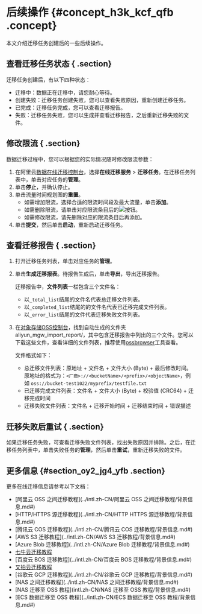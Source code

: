 # 后续操作 {#concept_h3k_kcf_qfb .concept}

本文介绍迁移任务创建后的一些后续操作。

## 查看迁移任务状态 { .section}

迁移任务创建后，有以下四种状态：

-   迁移中：数据正在迁移中，请您耐心等待。
-   创建失败：迁移任务创建失败，您可以查看失败原因，重新创建迁移任务。
-   已完成：迁移任务完成，您可以查看迁移报告。
-   失败：迁移任务失败，您可以生成并查看迁移报告，之后重新迁移失败的文件。

## 修改限流 { .section}

数据迁移过程中，您可以根据您的实际情况随时修改限流参数：

1.  在阿里云[数据在线迁移控制台](https://mgw.console.aliyun.com/#/job?_k=6w2hbo)，选择**在线迁移服务** \> **迁移任务**。在迁移任务列表中，单击对应任务的**管理**。
2.  单击**停止**，并确认停止。
3.  单击流量时间规划图的**重置**。
    -   如需增加限流，选择合适的限流时间段及最大流量，单击**添加**。
    -   如需删除限流，请单击对应限流条目后的![](http://static-aliyun-doc.oss-cn-hangzhou.aliyuncs.com/assets/img/40521/155912290830945_zh-CN.png)按钮。
    -   如需修改限流，请先删除对应的限流条目后再添加。
4.  单击**提交**，然后单击**启动**，重新启动迁移任务。

## 查看迁移报告 { .section}

1.  打开迁移任务列表，单击对应任务的**管理**。
2.  单击**生成迁移报表**。待报告生成后，单击**导出**，导出迁移报告。

    迁移报告中，**文件列表**一栏包含三个文件名：

    -   以`_total_list`结尾的文件名代表总迁移文件列表。
    -   以`_completed_list`结尾的的文件名代表已迁移完成文件列表。
    -   以`_error_list`结尾的文件代表迁移失败文件列表。
3.  在[对象存储OSS控制台](https://oss.console.aliyun.com)，找到自动生成的文件夹aliyun\_mgw\_import\_report/，其中包含迁移报告中列出的三个文件。您可以下载这些文件，查看详细的文件列表，推荐使用[ossbrowser](../intl.zh-CN/常用工具/图形化管理工具ossbrowser/快速开始.md#)工具查看。

    文件格式如下：

    -   总迁移文件列表：原地址 + 文件名 + 文件大小 \(Byte\) + 最后修改时间。原地址的格式为：`<厂商>://<bucketName>/<prefix>/<objectName>`，例如 `oss://bucket-test1022/myprefix/testfile.txt`
    -   已迁移完成文件列表：文件名 + 文件大小 \(Byte\) + 校验值 \(CRC64\) + 迁移完成时间
    -   迁移失败文件列表：文件名 + 迁移开始时间 + 迁移结束时间 + 错误描述

## 迁移失败后重试 { .section}

如果迁移任务失败，可查看迁移失败文件列表，找出失败原因并排除。之后，在迁移任务列表中，单击失败任务的**管理**，然后单击**重试**，重新迁移失败的文件。

## 更多信息 {#section_oy2_jg4_yfb .section}

更多在线迁移信息请参考以下文档：

-   [阿里云 OSS 之间迁移教程](../intl.zh-CN/阿里云 OSS 之间迁移教程/背景信息.md#)
-   [HTTP/HTTPS 源迁移教程](../intl.zh-CN/HTTP HTTPS 源迁移教程/背景信息.md#)
-   [腾讯云 COS 迁移教程](../intl.zh-CN/腾讯云 COS 迁移教程/背景信息.md#)
-   [AWS S3 迁移教程](../intl.zh-CN/AWS S3 迁移教程/背景信息.md#)
-   [Azure Blob 迁移教程](../intl.zh-CN/Azure Blob 迁移教程/背景信息.md#)
-   [七牛云迁移教程](../intl.zh-CN/七牛云迁移教程/背景信息.md#)
-   [百度云 BOS 迁移教程](../intl.zh-CN/百度云 BOS 迁移教程/背景信息.md#)
-   [又拍云迁移教程](../intl.zh-CN/又拍云迁移教程/背景信息.md#)
-   [谷歌云 GCP 迁移教程](../intl.zh-CN/谷歌云 GCP 迁移教程/背景信息.md#)
-   [NAS 之间迁移教程](../intl.zh-CN/NAS 之间迁移教程/背景信息.md#)
-   [NAS 迁移至 OSS 教程](intl.zh-CN/NAS 迁移至 OSS 教程/背景信息.md#)
-   [ECS 数据迁移至 OSS 教程](../intl.zh-CN/ECS 数据迁移至 OSS 教程/背景信息.md#)

